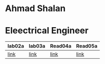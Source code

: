 

# Ahmad Shalan 
# Eleectrical Engineer


|lab02a | lab03a| Read04a | Read05a |
|------ | ------| -------  | ------- |
|[link](lab02a.md)|[link](read03a.md) | [link](read04a.md)| [link](read05a.md)|

